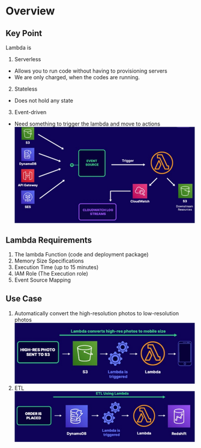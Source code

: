 # Overview
## Key Point
Lambda is 
1. Serverless
- Allows you to run code without having to provisioning servers
- We are only charged, when the codes are running.
2. Stateless
- Does not hold any state
3. Event-driven
- Need something to trigger the lambda and move to actions
![img](../img/l-overview.jpg)

## Lambda Requirements
1. The lambda Function (code and deployment package)
2. Memory Size Specifications
3. Execution Time (up to 15 minutes)
4. IAM Role (The Execution role)
5. Event Source Mapping

## Use Case
1. Automatically convert the high-resolution photos to low-resolution photos
![img](../img/l-image-conversion.jpg)
2. ETL
![img](../img/l-etl.jpg)
